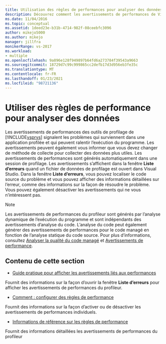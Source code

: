```yaml
---
title: Utilisation des règles de performances pour analyser des données | Microsoft Docs
description: Découvrez comment les avertissements de performances de Visual Studio Outils de profilage indiquent des problèmes dans une application profilée qui peuvent ralentir l’exécution du programme.
ms.date: 11/04/2016
ms.topic: conceptual
ms.assetid: 1deed23e-b31b-4714-982f-08ceebfc3096
author: mikejo5000
ms.author: mikejo
manager: jillfra
monikerRange: vs-2017
ms.workload:
- multiple
ms.openlocfilehash: 9a896e128f949897b64fd6a273784f39543a9663
ms.sourcegitcommit: 18729d7c99c999865cc2defb17d3d956eb3fe35c
ms.translationtype: MT
ms.contentlocale: fr-FR
ms.lasthandoff: 01/23/2021
ms.locfileid: "98721136"
---
```

# <a name="use-performance-rules-to-analyze-data"></a>Utiliser des règles de performance pour analyser des données
Les avertissements de performances des outils de profilage de [!INCLUDE[vsprvs](../code-quality/includes/vsprvs_md.md)] signalent les problèmes qui surviennent dans une application profilée et qui peuvent ralentir l’exécution du programme. Les avertissements peuvent également vous informer que vous devez changer de méthode de collecte pour collecter des données plus utiles. Les avertissements de performances sont générés automatiquement dans une session de profilage. Les avertissements s’affichent dans la fenêtre **Liste d’erreurs** quand un fichier de données de profilage est ouvert dans Visual Studio. Dans la fenêtre **Liste d’erreurs**, vous pouvez localiser le code source du problème et vous pouvez afficher des informations détaillées sur l’erreur, comme des informations sur la façon de résoudre le problème. Vous pouvez également désactiver les avertissements qui ne vous n’intéressent pas.

> [!NOTE]
> Les avertissements de performances du profileur sont générés par l’analyse dynamique de l’exécution du programme et sont indépendants des avertissements d’analyse du code. L’analyse du code peut également générer des avertissements de performances pour le code managé en fonction de l’analyse statique du code source. Pour plus d’informations, consultez [Analyser la qualité du code managé](../code-quality/code-analysis-for-managed-code-overview.md) et [Avertissements de performance](/dotnet/fundamentals/code-analysis/quality-rules/performance-warnings).

## <a name="in-this-section"></a>Contenu de cette section
- [Guide pratique pour afficher les avertissements liés aux performances](../profiling/how-to-view-performance-warnings.md)

 Fournit des informations sur la façon d’ouvrir la fenêtre **Liste d’erreurs** pour afficher les avertissements de performances du profileur.

- [Comment : configurer des règles de performance](../profiling/how-to-configure-performance-rules.md)

 Fournit des informations sur la façon d’activer ou de désactiver les avertissements de performances individuels.

- [Informations de référence sur les règles de performance](../profiling/performance-rules-reference.md)

 Fournit des informations détaillées les avertissements de performances du profileur
